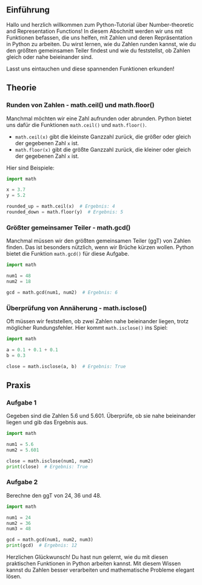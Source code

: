 ## Einführung

Hallo und herzlich willkommen zum Python-Tutorial über Number-theoretic and Representation Functions! In diesem Abschnitt werden wir uns mit Funktionen befassen, die uns helfen, mit Zahlen und deren Repräsentation in Python zu arbeiten. Du wirst lernen, wie du Zahlen runden kannst, wie du den größten gemeinsamen Teiler findest und wie du feststellst, ob Zahlen gleich oder nahe beieinander sind.

Lasst uns eintauchen und diese spannenden Funktionen erkunden!

## Theorie

### Runden von Zahlen - math.ceil() und math.floor()

Manchmal möchten wir eine Zahl aufrunden oder abrunden. Python bietet uns dafür die Funktionen `math.ceil()` und `math.floor()`.

- `math.ceil(x)` gibt die kleinste Ganzzahl zurück, die größer oder gleich der gegebenen Zahl `x` ist.
- `math.floor(x)` gibt die größte Ganzzahl zurück, die kleiner oder gleich der gegebenen Zahl `x` ist.

Hier sind Beispiele:

```python
import math

x = 3.7
y = 5.2

rounded_up = math.ceil(x)  # Ergebnis: 4
rounded_down = math.floor(y)  # Ergebnis: 5
```

### Größter gemeinsamer Teiler - math.gcd()

Manchmal müssen wir den größten gemeinsamen Teiler (ggT) von Zahlen finden. Das ist besonders nützlich, wenn wir Brüche kürzen wollen. Python bietet die Funktion `math.gcd()` für diese Aufgabe.

```python
import math

num1 = 48
num2 = 18

gcd = math.gcd(num1, num2)  # Ergebnis: 6
```

### Überprüfung von Annäherung - math.isclose()

Oft müssen wir feststellen, ob zwei Zahlen nahe beieinander liegen, trotz möglicher Rundungsfehler. Hier kommt `math.isclose()` ins Spiel:

```python
import math

a = 0.1 + 0.1 + 0.1
b = 0.3

close = math.isclose(a, b)  # Ergebnis: True
```

## Praxis

### Aufgabe 1

Gegeben sind die Zahlen 5.6 und 5.601. Überprüfe, ob sie nahe beieinander liegen und gib das Ergebnis aus.

```python
import math

num1 = 5.6
num2 = 5.601

close = math.isclose(num1, num2)
print(close)  # Ergebnis: True
```

### Aufgabe 2

Berechne den ggT von 24, 36 und 48.

```python
import math

num1 = 24
num2 = 36
num3 = 48

gcd = math.gcd(num1, num2, num3)
print(gcd)  # Ergebnis: 12
```

Herzlichen Glückwunsch! Du hast nun gelernt, wie du mit diesen praktischen Funktionen in Python arbeiten kannst. Mit diesem Wissen kannst du Zahlen besser verarbeiten und mathematische Probleme elegant lösen.